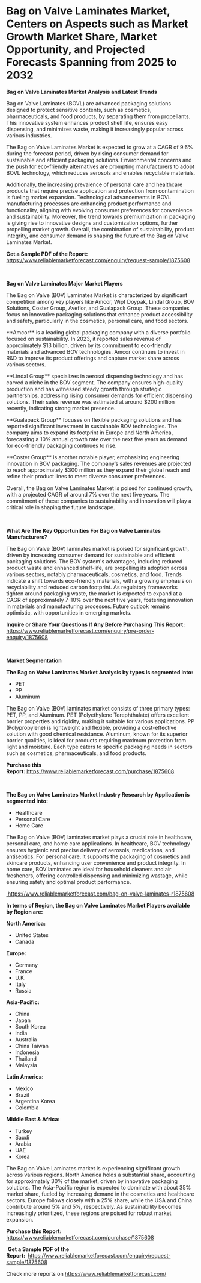 <p><h1>Bag on Valve Laminates Market, Centers on Aspects such as Market Growth Market Share, Market Opportunity, and Projected Forecasts Spanning from 2025 to 2032</h1></p><p><strong>Bag on Valve Laminates Market Analysis and Latest Trends</strong></p>
<p><p>Bag on Valve Laminates (BOVL) are advanced packaging solutions designed to protect sensitive contents, such as cosmetics, pharmaceuticals, and food products, by separating them from propellants. This innovative system enhances product shelf life, ensures easy dispensing, and minimizes waste, making it increasingly popular across various industries.</p><p>The Bag on Valve Laminates Market is expected to grow at a CAGR of 9.6% during the forecast period, driven by rising consumer demand for sustainable and efficient packaging solutions. Environmental concerns and the push for eco-friendly alternatives are prompting manufacturers to adopt BOVL technology, which reduces aerosols and enables recyclable materials. </p><p>Additionally, the increasing prevalence of personal care and healthcare products that require precise application and protection from contamination is fueling market expansion. Technological advancements in BOVL manufacturing processes are enhancing product performance and functionality, aligning with evolving consumer preferences for convenience and sustainability. Moreover, the trend towards premiumization in packaging is giving rise to innovative designs and customization options, further propelling market growth. Overall, the combination of sustainability, product integrity, and consumer demand is shaping the future of the Bag on Valve Laminates Market.</p></p>
<p><strong>Get a Sample PDF of the Report:&nbsp;</strong> <a href="https://www.reliablemarketforecast.com/enquiry/request-sample/1875608?utm_campaign=3029&utm_medium=2&utm_source=Github&utm_content=ia&utm_term=03042025&utm_id=bag-on-valve-laminates">https://www.reliablemarketforecast.com/enquiry/request-sample/1875608</a></p>
<p>&nbsp;</p>
<p><strong>Bag on Valve Laminates Major Market Players</strong></p>
<p><p>The Bag on Valve (BOV) Laminates Market is characterized by significant competition among key players like Amcor, Wipf Doypak, Lindal Group, BOV Solutions, Coster Group, Aveflor, and Gualapack Group. These companies focus on innovative packaging solutions that enhance product accessibility and safety, particularly in the cosmetics, personal care, and food sectors.</p><p>**Amcor** is a leading global packaging company with a diverse portfolio focused on sustainability. In 2023, it reported sales revenue of approximately $13 billion, driven by its commitment to eco-friendly materials and advanced BOV technologies. Amcor continues to invest in R&D to improve its product offerings and capture market share across various sectors.</p><p>**Lindal Group** specializes in aerosol dispensing technology and has carved a niche in the BOV segment. The company ensures high-quality production and has witnessed steady growth through strategic partnerships, addressing rising consumer demands for efficient dispensing solutions. Their sales revenue was estimated at around $200 million recently, indicating strong market presence.</p><p>**Gualapack Group** focuses on flexible packaging solutions and has reported significant investment in sustainable BOV technologies. The company aims to expand its footprint in Europe and North America, forecasting a 10% annual growth rate over the next five years as demand for eco-friendly packaging continues to rise.</p><p>**Coster Group** is another notable player, emphasizing engineering innovation in BOV packaging. The company’s sales revenues are projected to reach approximately $300 million as they expand their global reach and refine their product lines to meet diverse consumer preferences.</p><p>Overall, the Bag on Valve Laminates Market is poised for continued growth, with a projected CAGR of around 7% over the next five years. The commitment of these companies to sustainability and innovation will play a critical role in shaping the future landscape.</p></p>
<p>&nbsp;</p>
<p><strong>What Are The Key Opportunities For Bag on Valve Laminates Manufacturers?</strong></p>
<p><p>The Bag on Valve (BOV) laminates market is poised for significant growth, driven by increasing consumer demand for sustainable and efficient packaging solutions. The BOV system's advantages, including reduced product waste and enhanced shelf-life, are propelling its adoption across various sectors, notably pharmaceuticals, cosmetics, and food. Trends indicate a shift towards eco-friendly materials, with a growing emphasis on recyclability and reduced carbon footprint. As regulatory frameworks tighten around packaging waste, the market is expected to expand at a CAGR of approximately 7-10% over the next five years, fostering innovation in materials and manufacturing processes. Future outlook remains optimistic, with opportunities in emerging markets.</p></p>
<p><strong>Inquire or Share Your Questions If Any Before Purchasing This Report:</strong> <a href="https://www.reliablemarketforecast.com/enquiry/pre-order-enquiry/1875608?utm_campaign=3029&utm_medium=2&utm_source=Github&utm_content=ia&utm_term=03042025&utm_id=bag-on-valve-laminates">https://www.reliablemarketforecast.com/enquiry/pre-order-enquiry/1875608</a></p>
<p>&nbsp;</p>
<p><strong>Market Segmentation</strong></p>
<p><strong>The Bag on Valve Laminates Market Analysis by types is segmented into:</strong></p>
<p><ul><li>PET</li><li>PP</li><li>Aluminum</li></ul></p>
<p><p>The Bag on Valve (BOV) laminates market consists of three primary types: PET, PP, and Aluminum. PET (Polyethylene Terephthalate) offers excellent barrier properties and rigidity, making it suitable for various applications. PP (Polypropylene) is lightweight and flexible, providing a cost-effective solution with good chemical resistance. Aluminum, known for its superior barrier qualities, is ideal for products requiring maximum protection from light and moisture. Each type caters to specific packaging needs in sectors such as cosmetics, pharmaceuticals, and food products.</p></p>
<p><strong>Purchase this Report:&nbsp;</strong><a href="https://www.reliablemarketforecast.com/purchase/1875608?utm_campaign=3029&utm_medium=2&utm_source=Github&utm_content=ia&utm_term=03042025&utm_id=bag-on-valve-laminates">https://www.reliablemarketforecast.com/purchase/1875608</a></p>
<p>&nbsp;</p>
<p><strong>The Bag on Valve Laminates Market Industry Research by Application is segmented into:</strong></p>
<p><ul><li>Healthcare</li><li>Personal Care</li><li>Home Care</li></ul></p>
<p><p>The Bag on Valve (BOV) laminates market plays a crucial role in healthcare, personal care, and home care applications. In healthcare, BOV technology ensures hygienic and precise delivery of aerosols, medications, and antiseptics. For personal care, it supports the packaging of cosmetics and skincare products, enhancing user convenience and product integrity. In home care, BOV laminates are ideal for household cleaners and air fresheners, offering controlled dispensing and minimizing wastage, while ensuring safety and optimal product performance.</p></p>
<p><a href="https://www.reliablemarketforecast.com/bag-on-valve-laminates-r1875608?utm_campaign=3029&utm_medium=2&utm_source=Github&utm_content=ia&utm_term=03042025&utm_id=bag-on-valve-laminates">&nbsp;https://www.reliablemarketforecast.com/bag-on-valve-laminates-r1875608</a></p>
<p><strong>In terms of Region, the Bag on Valve Laminates Market Players available by Region are:</strong></p>
<p>
    <p> <strong> North America: </strong>
        <ul>
            <li>United States</li>
            <li>Canada</li>
        </ul>
        </p> 
    <p> <strong> Europe: </strong>
        <ul>
            <li>Germany</li>
            <li>France</li>
            <li>U.K.</li>
            <li>Italy</li>
            <li>Russia</li>
        </ul>
        </p> 
    <p> <strong> Asia-Pacific: </strong>
        <ul>
            <li>China</li>
            <li>Japan</li>
            <li>South Korea</li>
            <li>India</li>
            <li>Australia</li>
            <li>China Taiwan</li>
            <li>Indonesia</li>
            <li>Thailand</li>
            <li>Malaysia</li>
        </ul>
        </p> 
    <p> <strong> Latin America: </strong>
        <ul>
            <li>Mexico</li>
            <li>Brazil</li>
            <li>Argentina Korea</li>
            <li>Colombia</li>
        </ul>
        </p> 
    <p> <strong> Middle East & Africa: </strong>
        <ul>
            <li>Turkey</li>
            <li>Saudi</li>
            <li>Arabia</li>
            <li>UAE</li>
            <li>Korea</li>
        </ul>
    </p>
    </p>
<p><p>The Bag on Valve Laminates market is experiencing significant growth across various regions. North America holds a substantial share, accounting for approximately 30% of the market, driven by innovative packaging solutions. The Asia-Pacific region is expected to dominate with about 35% market share, fueled by increasing demand in the cosmetics and healthcare sectors. Europe follows closely with a 25% share, while the USA and China contribute around 5% and 5%, respectively. As sustainability becomes increasingly prioritized, these regions are poised for robust market expansion.</p></p>
<p><strong>Purchase this Report: </strong><a href="https://www.reliablemarketforecast.com/purchase/1875608?utm_campaign=3029&utm_medium=2&utm_source=Github&utm_content=ia&utm_term=03042025&utm_id=bag-on-valve-laminates">https://www.reliablemarketforecast.com/purchase/1875608</a></p>
<p>&nbsp;<strong>Get a Sample PDF of the Report:&nbsp;&nbsp;</strong><a href="https://www.reliablemarketforecast.com/enquiry/request-sample/1875608?utm_campaign=3029&utm_medium=2&utm_source=Github&utm_content=ia&utm_term=03042025&utm_id=bag-on-valve-laminates">https://www.reliablemarketforecast.com/enquiry/request-sample/1875608</a></p>
<p><strong></strong></p>
<p>Check more reports on <a href="https://www.reliablemarketforecast.com/?utm_campaign=3029&utm_medium=2&utm_source=Github&utm_content=ia&utm_term=03042025&utm_id=bag-on-valve-laminates">https://www.reliablemarketforecast.com/</a></p>